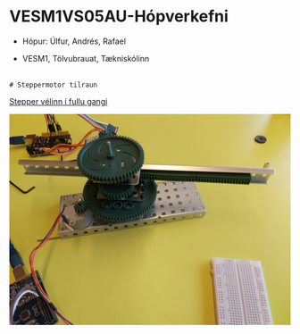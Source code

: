 # VESM1VS05AU-Hópverkefni
- Hópur: Úlfur, Andrés, Rafael   


- VESM1, Tölvubrauat, Tækniskólinn 

~~~

# Steppermotor tilraun
~~~

[Stepper vélinn í fullu gangi](https://youtu.be/R_tjakD9VJ0)


![Stepper mynd](https://raw.githubusercontent.com/ulfurhrafn/VESM1VS05AU-H-pverkefni/main/steppervel.jpg)
